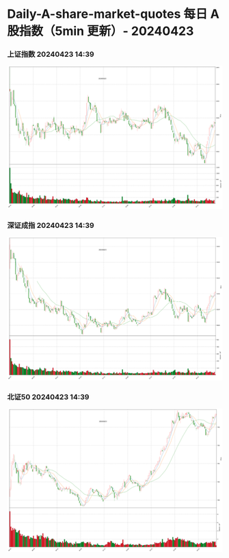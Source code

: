 
# Daily-A-share-market-quotes 每日 A 股指数（5min 更新）- 20240423

### 上证指数 20240423 14:39
![](./fig/2024/4/20240423-sh000001.png)

### 深证成指 20240423 14:39
![](./fig/2024/4/20240423-sz399001.png)

### 北证50 20240423 14:39
![](./fig/2024/4/20240423-bj899050.png)
